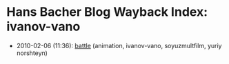# Hans Bacher Blog Wayback Index: ivanov-vano

* 2010-02-06 (11:36): [battle](https://web.archive.org/web/https://one1more2time3.wordpress.com/2010/02/06/battle/) (animation, ivanov-vano, soyuzmultfilm, yuriy norshteyn)